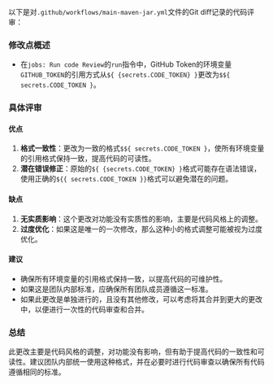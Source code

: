 以下是对`.github/workflows/main-maven-jar.yml`文件的Git diff记录的代码评审：

### 修改点概述
- 在`jobs: Run code Review`的`run`指令中，GitHub Token的环境变量`GITHUB_TOKEN`的引用方式从`${ {secrets.CODE_TOKEN} }`更改为`$${ secrets.CODE_TOKEN }`。

### 具体评审

#### 优点
1. **格式一致性**：更改为一致的格式`$${ secrets.CODE_TOKEN }`，使所有环境变量的引用格式保持一致，提高代码的可读性。
2. **潜在错误修正**：原始的`${ {secrets.CODE_TOKEN} }`格式可能存在语法错误，使用正确的`${{ secrets.CODE_TOKEN }}`格式可以避免潜在的问题。

#### 缺点
1. **无实质影响**：这个更改对功能没有实质性的影响，主要是代码风格上的调整。
2. **过度优化**：如果这是唯一的一次修改，那么这种小的格式调整可能被视为过度优化。

#### 建议
- 确保所有环境变量的引用格式保持一致，以提高代码的可维护性。
- 如果这是团队内部标准，应确保所有团队成员遵循这一标准。
- 如果此更改是单独进行的，且没有其他修改，可以考虑将其合并到更大的更改中，以便进行一次性的代码审查和合并。

### 总结
此更改主要是代码风格的调整，对功能没有影响，但有助于提高代码的一致性和可读性。建议团队内部统一使用这种格式，并在必要时进行代码审查以确保所有代码遵循相同的标准。